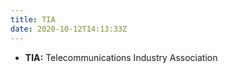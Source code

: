 ```yaml
---
title: TIA
date: 2020-10-12T14:13:33Z
---
```


-   **TIA:** Telecommunications Industry Association

